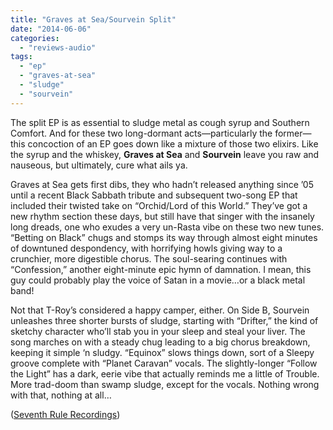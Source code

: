 ```yaml
---
title: "Graves at Sea/Sourvein Split"
date: "2014-06-06"
categories: 
  - "reviews-audio"
tags: 
  - "ep"
  - "graves-at-sea"
  - "sludge"
  - "sourvein"
---
```


The split EP is as essential to sludge metal as cough syrup and Southern Comfort. And for these two long-dormant acts—particularly the former—this concoction of an EP goes down like a mixture of those two elixirs. Like the syrup and the whiskey, **Graves at Sea** and **Sourvein** leave you raw and nauseous, but ultimately, cure what ails ya.

Graves at Sea gets first dibs, they who hadn’t released anything since ’05 until a recent Black Sabbath tribute and subsequent two-song EP that included their twisted take on “Orchid/Lord of this World.” They’ve got a new rhythm section these days, but still have that singer with the insanely long dreads, one who exudes a very un-Rasta vibe on these two new tunes. “Betting on Black” chugs and stomps its way through almost eight minutes of downtuned despondency, with horrifying howls giving way to a crunchier, more digestible chorus. The soul-searing continues with “Confession,” another eight-minute epic hymn of damnation. I mean, this guy could probably play the voice of Satan in a movie…or a black metal band!

Not that T-Roy’s considered a happy camper, either. On Side B, Sourvein unleashes three shorter bursts of sludge, starting with “Drifter,” the kind of sketchy character who’ll stab you in your sleep and steal your liver. The song marches on with a steady chug leading to a big chorus breakdown, keeping it simple ‘n sludgy. “Equinox” slows things down, sort of a Sleepy groove complete with “Planet Caravan” vocals. The slightly-longer “Follow the Light” has a dark, eerie vibe that actually reminds me a little of Trouble. More trad-doom than swamp sludge, except for the vocals. Nothing wrong with that, nothing at all…

([Seventh Rule Recordings](http://www.seventhrule.com/))
